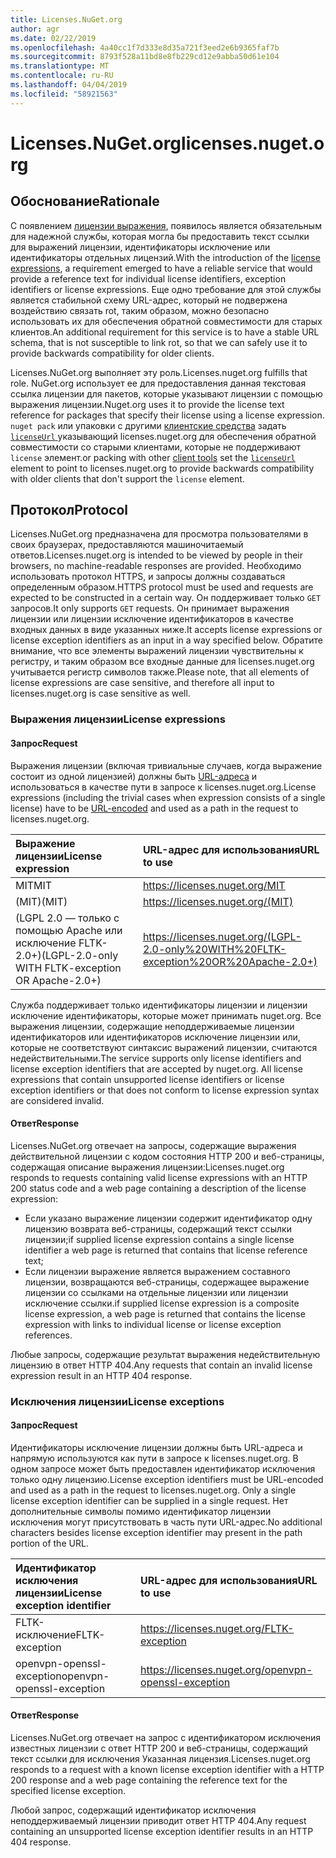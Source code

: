 ```yaml
---
title: Licenses.NuGet.org
author: agr
ms.date: 02/22/2019
ms.openlocfilehash: 4a40cc1f7d333e8d35a721f3eed2e6b9365faf7b
ms.sourcegitcommit: 8793f528a11bd8e8fb229cd12e9abba50d61e104
ms.translationtype: MT
ms.contentlocale: ru-RU
ms.lasthandoff: 04/04/2019
ms.locfileid: "58921563"
---
```

# <a name="licensesnugetorg"></a><span data-ttu-id="0d409-102">Licenses.NuGet.org</span><span class="sxs-lookup"><span data-stu-id="0d409-102">licenses.nuget.org</span></span>

## <a name="rationale"></a><span data-ttu-id="0d409-103">Обоснование</span><span class="sxs-lookup"><span data-stu-id="0d409-103">Rationale</span></span>

<span data-ttu-id="0d409-104">С появлением [лицензии выражения](nuspec.md#license), появилось является обязательным для надежной службы, которая могла бы предоставить текст ссылки для выражений лицензии, идентификаторы исключение или идентификаторы отдельных лицензий.</span><span class="sxs-lookup"><span data-stu-id="0d409-104">With the introduction of the [license expressions](nuspec.md#license), a requirement emerged to have a reliable service that would provide a reference text for individual license identifiers, exception identifiers or license expressions.</span></span>
<span data-ttu-id="0d409-105">Еще одно требование для этой службы является стабильной схему URL-адрес, который не подвержена воздействию связать rot, таким образом, можно безопасно использовать их для обеспечения обратной совместимости для старых клиентов.</span><span class="sxs-lookup"><span data-stu-id="0d409-105">An additional requirement for this service is to have a stable URL schema, that is not susceptible to link rot, so that we can safely use it to provide backwards compatibility for older clients.</span></span>

<span data-ttu-id="0d409-106">Licenses.NuGet.org выполняет эту роль.</span><span class="sxs-lookup"><span data-stu-id="0d409-106">Licenses.nuget.org fulfills that role.</span></span> <span data-ttu-id="0d409-107">NuGet.org использует ее для предоставления данная текстовая ссылка лицензии для пакетов, которые указывают лицензии с помощью выражения лицензии.</span><span class="sxs-lookup"><span data-stu-id="0d409-107">Nuget.org uses it to provide the license text reference for packages that specify their license using a license expression.</span></span> `nuget pack` <span data-ttu-id="0d409-108">или упаковки с другими [клиентские средства](https://docs.microsoft.com/en-us/nuget/install-nuget-client-tools) задать [ `licenseUrl` ](nuspec.md#licenseurl) указывающий licenses.nuget.org для обеспечения обратной совместимости со старыми клиентами, которые не поддерживают `license` элемент.</span><span class="sxs-lookup"><span data-stu-id="0d409-108">or packing with other [client tools](https://docs.microsoft.com/en-us/nuget/install-nuget-client-tools) set the [`licenseUrl`](nuspec.md#licenseurl) element to point to licenses.nuget.org to provide backwards compatibility with older clients that don't support the `license` element.</span></span>

## <a name="protocol"></a><span data-ttu-id="0d409-109">Протокол</span><span class="sxs-lookup"><span data-stu-id="0d409-109">Protocol</span></span>

<span data-ttu-id="0d409-110">Licenses.NuGet.org предназначена для просмотра пользователями в своих браузерах, предоставляются машиночитаемый ответов.</span><span class="sxs-lookup"><span data-stu-id="0d409-110">Licenses.nuget.org is intended to be viewed by people in their browsers, no machine-readable responses are provided.</span></span>
<span data-ttu-id="0d409-111">Необходимо использовать протокол HTTPS, и запросы должны создаваться определенным образом.</span><span class="sxs-lookup"><span data-stu-id="0d409-111">HTTPS protocol must be used and requests are expected to be constructed in a certain way.</span></span> <span data-ttu-id="0d409-112">Он поддерживает только `GET` запросов.</span><span class="sxs-lookup"><span data-stu-id="0d409-112">It only supports `GET` requests.</span></span>
<span data-ttu-id="0d409-113">Он принимает выражения лицензии или лицензии исключение идентификаторов в качестве входных данных в виде указанных ниже.</span><span class="sxs-lookup"><span data-stu-id="0d409-113">It accepts license expressions or license exception identifiers as an input in a way specified below.</span></span> <span data-ttu-id="0d409-114">Обратите внимание, что все элементы выражений лицензии чувствительны к регистру, и таким образом все входные данные для licenses.nuget.org учитывается регистр символов также.</span><span class="sxs-lookup"><span data-stu-id="0d409-114">Please note, that all elements of license expressions are case sensitive, and therefore all input to licenses.nuget.org is case sensitive as well.</span></span>

### <a name="license-expressions"></a><span data-ttu-id="0d409-115">Выражения лицензии</span><span class="sxs-lookup"><span data-stu-id="0d409-115">License expressions</span></span>

#### <a name="request"></a><span data-ttu-id="0d409-116">Запрос</span><span class="sxs-lookup"><span data-stu-id="0d409-116">Request</span></span>

<span data-ttu-id="0d409-117">Выражения лицензии (включая тривиальные случаев, когда выражение состоит из одной лицензией) должны быть [URL-адреса](https://tools.ietf.org/html/rfc3986#section-2.1) и использоваться в качестве пути в запросе к licenses.nuget.org.</span><span class="sxs-lookup"><span data-stu-id="0d409-117">License expressions (including the trivial cases when expression consists of a single license) have to be [URL-encoded](https://tools.ietf.org/html/rfc3986#section-2.1) and used as a path in the request to licenses.nuget.org.</span></span>

| <span data-ttu-id="0d409-118">Выражение лицензии</span><span class="sxs-lookup"><span data-stu-id="0d409-118">License expression</span></span> | <span data-ttu-id="0d409-119">URL-адрес для использования</span><span class="sxs-lookup"><span data-stu-id="0d409-119">URL to use</span></span> |
|:---|:---|
| <span data-ttu-id="0d409-120">MIT</span><span class="sxs-lookup"><span data-stu-id="0d409-120">MIT</span></span>                                                | <https://licenses.nuget.org/MIT> |
| <span data-ttu-id="0d409-121">(MIT)</span><span class="sxs-lookup"><span data-stu-id="0d409-121">(MIT)</span></span>                                              | <https://licenses.nuget.org/(MIT)> |
| <span data-ttu-id="0d409-122">(LGPL 2.0 — только с помощью Apache или исключение FLTK-2.0+)</span><span class="sxs-lookup"><span data-stu-id="0d409-122">(LGPL-2.0-only WITH FLTK-exception OR Apache-2.0+)</span></span> | <https://licenses.nuget.org/(LGPL-2.0-only%20WITH%20FLTK-exception%20OR%20Apache-2.0+)> |

<span data-ttu-id="0d409-123">Служба поддерживает только идентификаторы лицензии и лицензии исключение идентификаторы, которые может принимать nuget.org. Все выражения лицензии, содержащие неподдерживаемые лицензии идентификаторов или идентификаторов исключение лицензии или, которые не соответствуют синтаксис выражений лицензии, считаются недействительными.</span><span class="sxs-lookup"><span data-stu-id="0d409-123">The service supports only license identifiers and license exception identifiers that are accepted by nuget.org. All license expressions that contain unsupported license identifiers or license exception identifiers or that does not conform to license expression syntax are considered invalid.</span></span>

#### <a name="response"></a><span data-ttu-id="0d409-124">Ответ</span><span class="sxs-lookup"><span data-stu-id="0d409-124">Response</span></span>

<span data-ttu-id="0d409-125">Licenses.NuGet.org отвечает на запросы, содержащие выражения действительной лицензии с кодом состояния HTTP 200 и веб-страницы, содержащая описание выражения лицензии:</span><span class="sxs-lookup"><span data-stu-id="0d409-125">Licenses.nuget.org responds to requests containing valid license expressions with an HTTP 200 status code and a web page containing a description of the license expression:</span></span>

* <span data-ttu-id="0d409-126">Если указано выражение лицензии содержит идентификатор одну лицензию возврата веб-страницы, содержащий текст ссылки лицензии;</span><span class="sxs-lookup"><span data-stu-id="0d409-126">if supplied license expression contains a single license identifier a web page is returned that contains that license reference text;</span></span>
* <span data-ttu-id="0d409-127">Если лицензии выражение является выражением составного лицензии, возвращаются веб-страницы, содержащее выражение лицензии со ссылками на отдельные лицензии или лицензии исключение ссылки.</span><span class="sxs-lookup"><span data-stu-id="0d409-127">if supplied license expression is a composite license expression, a web page is returned that contains the license expression with links to individual license or license exception references.</span></span>

<span data-ttu-id="0d409-128">Любые запросы, содержащие результат выражения недействительную лицензию в ответ HTTP 404.</span><span class="sxs-lookup"><span data-stu-id="0d409-128">Any requests that contain an invalid license expression result in an HTTP 404 response.</span></span>

### <a name="license-exceptions"></a><span data-ttu-id="0d409-129">Исключения лицензии</span><span class="sxs-lookup"><span data-stu-id="0d409-129">License exceptions</span></span>

#### <a name="request"></a><span data-ttu-id="0d409-130">Запрос</span><span class="sxs-lookup"><span data-stu-id="0d409-130">Request</span></span>

<span data-ttu-id="0d409-131">Идентификаторы исключение лицензии должны быть URL-адреса и напрямую используются как пути в запросе к licenses.nuget.org. В одном запросе может быть предоставлен идентификатор исключения только одну лицензию.</span><span class="sxs-lookup"><span data-stu-id="0d409-131">License exception identifiers must be URL-encoded and used as a path in the request to licenses.nuget.org. Only a single license exception identifier can be supplied in a single request.</span></span> <span data-ttu-id="0d409-132">Нет дополнительные символы помимо идентификатор лицензии исключения могут присутствовать в часть пути URL-адрес.</span><span class="sxs-lookup"><span data-stu-id="0d409-132">No additional characters besides license exception identifier may present in the path portion of the URL.</span></span>

| <span data-ttu-id="0d409-133">Идентификатор исключения лицензии</span><span class="sxs-lookup"><span data-stu-id="0d409-133">License exception identifier</span></span> | <span data-ttu-id="0d409-134">URL-адрес для использования</span><span class="sxs-lookup"><span data-stu-id="0d409-134">URL to use</span></span> |
|:---|:---|
|<span data-ttu-id="0d409-135">FLTK-исключение</span><span class="sxs-lookup"><span data-stu-id="0d409-135">FLTK-exception</span></span>            | <https://licenses.nuget.org/FLTK-exception> |
|<span data-ttu-id="0d409-136">openvpn-openssl-exception</span><span class="sxs-lookup"><span data-stu-id="0d409-136">openvpn-openssl-exception</span></span> | <https://licenses.nuget.org/openvpn-openssl-exception> |

#### <a name="response"></a><span data-ttu-id="0d409-137">Ответ</span><span class="sxs-lookup"><span data-stu-id="0d409-137">Response</span></span>

<span data-ttu-id="0d409-138">Licenses.NuGet.org отвечает на запрос с идентификатором исключения известных лицензии с ответ HTTP 200 и веб-страницы, содержащий текст ссылки для исключения Указанная лицензия.</span><span class="sxs-lookup"><span data-stu-id="0d409-138">Licenses.nuget.org responds to a request with a known license exception identifier with a HTTP 200 response and a web page containing the reference text for the specified license exception.</span></span>

<span data-ttu-id="0d409-139">Любой запрос, содержащий идентификатор исключения неподдерживаемый лицензии приводит ответ HTTP 404.</span><span class="sxs-lookup"><span data-stu-id="0d409-139">Any request containing an unsupported license exception identifier results in an HTTP 404 response.</span></span>